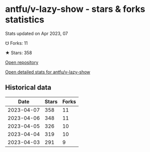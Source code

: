 # antfu/v-lazy-show - stars & forks statistics

Stats updated on Apr 2023, 07

☋ Forks: 11

★ Stars: 358

[Open repository](https://github.com/antfu/v-lazy-show)

[Open detailed stats for antfu/v-lazy-show](https://reviewgithub.com/rep/antfu/v-lazy-show)

## Historical data
| Date | Stars | Forks |
|------|-------|-------|
| 2023-04-07 | 358 | 11 | 
| 2023-04-06 | 348 | 11 | 
| 2023-04-05 | 326 | 10 | 
| 2023-04-04 | 319 | 10 | 
| 2023-04-03 | 291 | 9 | 

